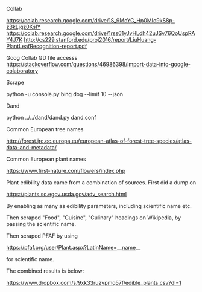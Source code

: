 
Collab

https://colab.research.google.com/drive/1S_9McYC_Hp0MIo9kS8p-zBkLjgz0KsIY
https://colab.research.google.com/drive/1rss61yJvHLdh42uJSv76QoUspRAY4J7K
http://cs229.stanford.edu/proj2016/report/LiuHuang-PlantLeafRecognition-report.pdf

Goog Collab GD file accesss
https://stackoverflow.com/questions/46986398/import-data-into-google-colaboratory

Scrape

python -u console.py bing dog --limit 10 --json

Dand

python ../../dand/dand.py dand.conf

Common European tree names

http://forest.jrc.ec.europa.eu/european-atlas-of-forest-tree-species/atlas-data-and-metadata/

Common European plant names

https://www.first-nature.com/flowers/index.php

Plant edibility data came from a combination of sources. First did a dump on

https://plants.sc.egov.usda.gov/adv_search.html

By enabling as many as edibility parameters, including scientific name etc.

Then scraped "Food", "Cuisine", "Culinary" headings on Wikipedia, by
passing the scientific name.

Then scraped PFAF by using

https://pfaf.org/user/Plant.aspx?LatinName=__name__

for scientific name.

The combined results is below:

https://www.dropbox.com/s/9xk33ruzvpmq57f/edible_plants.csv?dl=1

